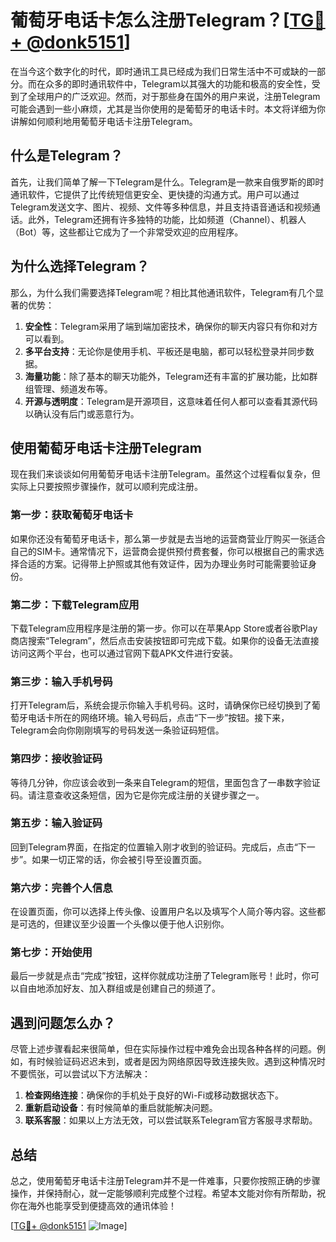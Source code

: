 # 葡萄牙电话卡怎么注册Telegram？[[TG💪+ @donk5151](https://t.me/s/donk5151)]

在当今这个数字化的时代，即时通讯工具已经成为我们日常生活中不可或缺的一部分。而在众多的即时通讯软件中，Telegram以其强大的功能和极高的安全性，受到了全球用户的广泛欢迎。然而，对于那些身在国外的用户来说，注册Telegram可能会遇到一些小麻烦，尤其是当你使用的是葡萄牙的电话卡时。本文将详细为你讲解如何顺利地用葡萄牙电话卡注册Telegram。

## 什么是Telegram？

首先，让我们简单了解一下Telegram是什么。Telegram是一款来自俄罗斯的即时通讯软件，它提供了比传统短信更安全、更快捷的沟通方式。用户可以通过Telegram发送文字、图片、视频、文件等多种信息，并且支持语音通话和视频通话。此外，Telegram还拥有许多独特的功能，比如频道（Channel）、机器人（Bot）等，这些都让它成为了一个非常受欢迎的应用程序。

## 为什么选择Telegram？

那么，为什么我们需要选择Telegram呢？相比其他通讯软件，Telegram有几个显著的优势：

1. **安全性**：Telegram采用了端到端加密技术，确保你的聊天内容只有你和对方可以看到。
2. **多平台支持**：无论你是使用手机、平板还是电脑，都可以轻松登录并同步数据。
3. **海量功能**：除了基本的聊天功能外，Telegram还有丰富的扩展功能，比如群组管理、频道发布等。
4. **开源与透明度**：Telegram是开源项目，这意味着任何人都可以查看其源代码以确认没有后门或恶意行为。

## 使用葡萄牙电话卡注册Telegram

现在我们来谈谈如何用葡萄牙电话卡注册Telegram。虽然这个过程看似复杂，但实际上只要按照步骤操作，就可以顺利完成注册。

### 第一步：获取葡萄牙电话卡

如果你还没有葡萄牙电话卡，那么第一步就是去当地的运营商营业厅购买一张适合自己的SIM卡。通常情况下，运营商会提供预付费套餐，你可以根据自己的需求选择合适的方案。记得带上护照或其他有效证件，因为办理业务时可能需要验证身份。

### 第二步：下载Telegram应用

下载Telegram应用程序是注册的第一步。你可以在苹果App Store或者谷歌Play商店搜索“Telegram”，然后点击安装按钮即可完成下载。如果你的设备无法直接访问这两个平台，也可以通过官网下载APK文件进行安装。

### 第三步：输入手机号码

打开Telegram后，系统会提示你输入手机号码。这时，请确保你已经切换到了葡萄牙电话卡所在的网络环境。输入号码后，点击“下一步”按钮。接下来，Telegram会向你刚刚填写的号码发送一条验证码短信。

### 第四步：接收验证码

等待几分钟，你应该会收到一条来自Telegram的短信，里面包含了一串数字验证码。请注意查收这条短信，因为它是你完成注册的关键步骤之一。

### 第五步：输入验证码

回到Telegram界面，在指定的位置输入刚才收到的验证码。完成后，点击“下一步”。如果一切正常的话，你会被引导至设置页面。

### 第六步：完善个人信息

在设置页面，你可以选择上传头像、设置用户名以及填写个人简介等内容。这些都是可选的，但建议至少设置一个头像以便于他人识别你。

### 第七步：开始使用

最后一步就是点击“完成”按钮，这样你就成功注册了Telegram账号！此时，你可以自由地添加好友、加入群组或是创建自己的频道了。

## 遇到问题怎么办？

尽管上述步骤看起来很简单，但在实际操作过程中难免会出现各种各样的问题。例如，有时候验证码迟迟未到，或者是因为网络原因导致连接失败。遇到这种情况时不要慌张，可以尝试以下方法解决：

1. **检查网络连接**：确保你的手机处于良好的Wi-Fi或移动数据状态下。
2. **重新启动设备**：有时候简单的重启就能解决问题。
3. **联系客服**：如果以上方法无效，可以尝试联系Telegram官方客服寻求帮助。

## 总结

总之，使用葡萄牙电话卡注册Telegram并不是一件难事，只要你按照正确的步骤操作，并保持耐心，就一定能够顺利完成整个过程。希望本文能对你有所帮助，祝你在海外也能享受到便捷高效的通讯体验！

[[TG💪+ @donk5151](https://t.me/s/donk5151) ![Image](https://i.postimg.cc/rwNCRYN7/Snipaste-2025-04-30-17-27-05.png)]